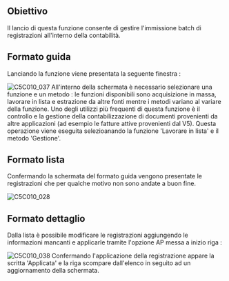 ## Obiettivo
Il lancio di questa funzione consente di gestire l'immissione batch di registrazioni all'interno della contabilità.

## Formato guida
Lanciando la funzione viene presentata la seguente finestra : 

![C5C010_037](http://doc.smeup.com/immagini/MBDOC_OGG-P_C5BCH5/C5C010_037.png)
All'interno della schermata è necessario selezionare una funzione e un metodo :  le funzioni disponibili sono acquisizione in massa, lavorare in lista e estrazione da altre fonti mentre i metodi variano al variare della funzione.
Uno degli utilizzi più frequenti di questa funzione è il controllo e la gestione della contabilizzazione di documenti provenienti da altre applicazioni (ad esempio le fatture attive provenienti dal V5). Questa operazione viene eseguita selezioanando la funzione 'Lavorare in lista' e il metodo 'Gestione'.

## Formato lista
Confermando la schermata del formato guida vengono presentate le registrazioni che per qualche motivo non sono andate a buon fine.

![C5C010_028](http://doc.smeup.com/immagini/MBDOC_OGG-P_C5BCH5/C5C010_028.png)
## Formato dettaglio
Dalla lista è possibile modificare le registrazioni aggiungendo le informazioni mancanti e applicarle tramite l'opzione AP messa a inizio riga : 

![C5C010_038](http://doc.smeup.com/immagini/MBDOC_OGG-P_C5BCH5/C5C010_038.png)
Confermando l'applicazione della registrazione appare la scritta 'Applicata' e la riga scompare dall'elenco in seguito ad un aggiornamento della schermata.
